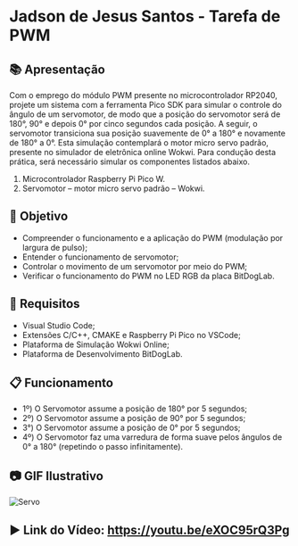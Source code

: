# Jadson de Jesus Santos - Tarefa de PWM

## 📚 Apresentação

Com o emprego do módulo PWM presente no microcontrolador RP2040, 
projete um sistema com a ferramenta Pico SDK para simular o controle do ângulo de um
servomotor, de modo que a posição do servomotor será de 180°, 90° e depois 0° por cinco segundos cada posição. 
A seguir, o servomotor transiciona sua posição suavemente de 0° a 180° e novamente de 180° a 0°.
Esta simulação contemplará o motor micro servo padrão, presente no simulador de eletrônica online Wokwi. Para
condução desta prática, será necessário simular os componentes listados abaixo.
1) Microcontrolador Raspberry Pi Pico W.
2) Servomotor – motor micro servo padrão – Wokwi.

## 🎯 Objetivo

- Compreender o funcionamento e a aplicação do PWM (modulação por largura de pulso);
- Entender o funcionamento de servomotor;
- Controlar o movimento de um servomotor por meio do PWM;
- Verificar o funcionamento do PWM no LED RGB da placa BitDogLab.

## 📑 Requisitos

- Visual Studio Code;
- Extensões C/C++, CMAKE e Raspberry Pi Pico no VSCode;
- Plataforma de Simulação Wokwi Online;
- Plataforma de Desenvolvimento BitDogLab.

## 📋 Funcionamento

- 1º) O Servomotor assume a posição de 180° por 5 segundos;
- 2º) O Servomotor assume a posição de 90° por 5 segundos;
- 3°) O Servomotor assume a posição de 0° por 5 segundos;
- 4º) O Servomotor faz uma varredura de forma suave pelos ângulos de 0° a 180° (repetindo o passo infinitamente).

## 📷 GIF Ilustrativo
![Servo](https://github.com/user-attachments/assets/22e0a252-5e8f-4ba2-a5bc-6b93c458ac49)



## ▶️ Link do Vídeo: https://youtu.be/eXOC95rQ3Pg
